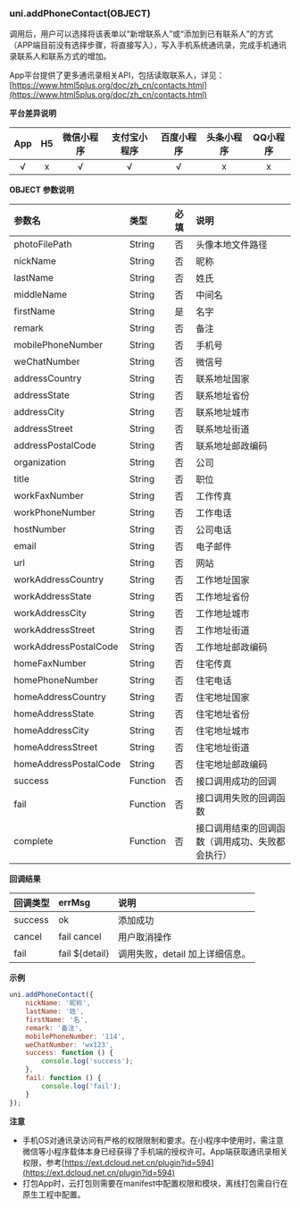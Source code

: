 ### uni.addPhoneContact(OBJECT)
调用后，用户可以选择将该表单以“新增联系人”或“添加到已有联系人”的方式（APP端目前没有选择步骤，将直接写入），写入手机系统通讯录，完成手机通讯录联系人和联系方式的增加。

App平台提供了更多通讯录相关API，包括读取联系人，详见：[https://www.html5plus.org/doc/zh_cn/contacts.html](https://www.html5plus.org/doc/zh_cn/contacts.html)

**平台差异说明**

|App|H5|微信小程序|支付宝小程序|百度小程序|头条小程序|QQ小程序|
|:-:|:-:|:-:|:-:|:-:|:-:|:-:|
|√|x|√|√|√|x|x|

**OBJECT 参数说明**

|参数名|类型|必填|说明|
|:-|:-|:-|:-|
|photoFilePath|String|否|头像本地文件路径|
|nickName|String|否|昵称|
|lastName|String|否|姓氏|
|middleName|String|否|中间名|
|firstName|String|是|名字|
|remark|String|否|备注|
|mobilePhoneNumber|String|否|手机号|
|weChatNumber|String|否|微信号|
|addressCountry|String|否|联系地址国家|
|addressState|String|否|联系地址省份|
|addressCity|String|否|联系地址城市|
|addressStreet|String|否|联系地址街道|
|addressPostalCode|String|否|联系地址邮政编码|
|organization|String|否|公司|
|title|String|否|职位|
|workFaxNumber|String|否|工作传真|
|workPhoneNumber|String|否|工作电话|
|hostNumber|String|否|公司电话|
|email|String|否|电子邮件|
|url|String|否|网站|
|workAddressCountry|String|否|工作地址国家|
|workAddressState|String|否|工作地址省份|
|workAddressCity|String|否|工作地址城市|
|workAddressStreet|String|否|工作地址街道|
|workAddressPostalCode|String|否|工作地址邮政编码|
|homeFaxNumber|String|否|住宅传真|
|homePhoneNumber|String|否|住宅电话|
|homeAddressCountry|String|否|住宅地址国家|
|homeAddressState|String|否|住宅地址省份|
|homeAddressCity|String|否|住宅地址城市|
|homeAddressStreet|String|否|住宅地址街道|
|homeAddressPostalCode|String|否|住宅地址邮政编码|
|success|Function|否|接口调用成功的回调|
|fail|Function|否|接口调用失败的回调函数|
|complete|Function|否|接口调用结束的回调函数（调用成功、失败都会执行）|

**回调结果**

|回调类型|errMsg|说明|
|:-|:-|:-|
|success|ok|添加成功|
|cancel|fail cancel|用户取消操作|
|fail|fail ${detail}|调用失败，detail 加上详细信息。|

**示例**

```javascript
uni.addPhoneContact({
	nickName: '昵称',
	lastName: '姓',
	firstName: '名',
	remark: '备注',
	mobilePhoneNumber: '114',
	weChatNumber: 'wx123',
	success: function () {
		console.log('success');
	},
	fail: function () {
		console.log('fail');
	}
});
```

**注意**

- 手机OS对通讯录访问有严格的权限限制和要求。在小程序中使用时，需注意微信等小程序载体本身已经获得了手机端的授权许可。App端获取通讯录相关权限，参考[https://ext.dcloud.net.cn/plugin?id=594](https://ext.dcloud.net.cn/plugin?id=594)
- 打包App时，云打包则需要在manifest中配置权限和模块，离线打包需自行在原生工程中配置。
